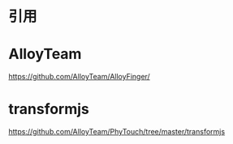 # 引用
# AlloyTeam
https://github.com/AlloyTeam/AlloyFinger/
# transformjs
https://github.com/AlloyTeam/PhyTouch/tree/master/transformjs

